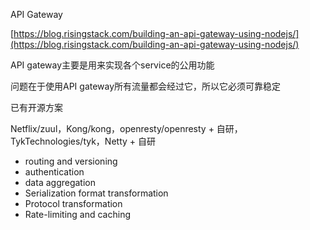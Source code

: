 API Gateway

[https://blog.risingstack.com/building-an-api-gateway-using-nodejs/](https://blog.risingstack.com/building-an-api-gateway-using-nodejs/)

API gateway主要是用来实现各个service的公用功能

问题在于使用API gateway所有流量都会经过它，所以它必须可靠稳定

已有开源方案

Netflix/zuul，Kong/kong，openresty/openresty + 自研，TykTechnologies/tyk，Netty + 自研

* routing and versioning
* authentication
* data aggregation
* Serialization format transformation
* Protocol transformation
* Rate-limiting and caching



